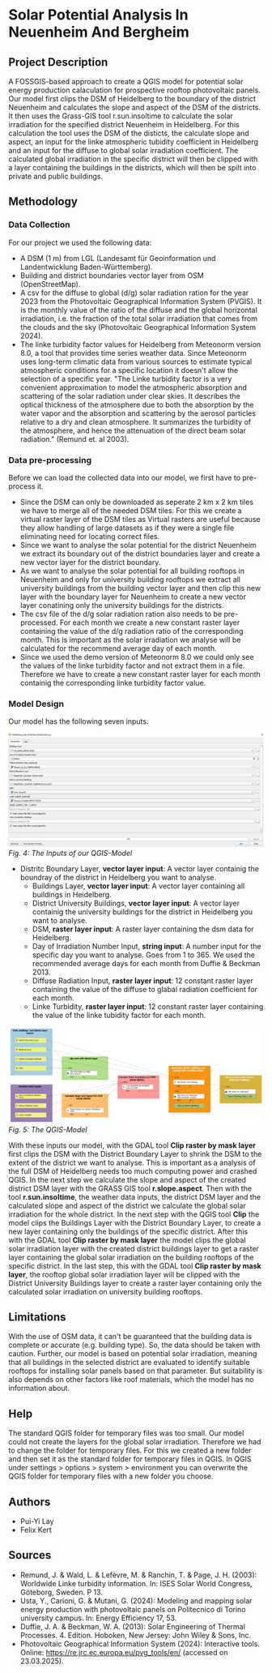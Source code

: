 # Solar Potential Analysis In Neuenheim And Bergheim



## Project Description
A FOSSGIS-based approach to create a QGIS model for potential solar energy production calaculation for prospective rooftop photovoltaic panels.
Our model first clips the DSM of Heidelberg to the boundary of the district Neuenheim and calculates the slope and aspect of the DSM of the districts. 
It then uses the Grass-GIS tool r.sun.insoltime to calculate the solar irradiation for the specified district Neuenheim in Heidelberg. For this calculation the tool uses the DSM of the disticts, the calculate slope and aspect, an input for the linke atmospheric tubidity coefficient in Heidelberg and an input for the diffuse to  global solar irradiation coefficient. 
The calculated global irradiation in the specific district will then be clipped with a layer containing the buildings in the districts, which will then be spilt into private and public buildings.


## Methodology

### Data Collection
For our project we used the following data:

  - A DSM (1 m) from LGL (Landesamt für Geoinformation und Landentwicklung Baden-Württemberg).
  - Building and district boundaries vector layer from OSM (OpenStreetMap).
  - A csv for the diffuse to global (d/g) solar radiation ration for the year 2023 from the Photovoltaic Geographical Information System (PVGIS). It is the monthly value of the ratio of the diffuse and the global horizontal irradiation, i.e. the fraction of the total solar irradiation that comes from the clouds and the sky (Photovoltaic Geographical Information System 2024).
  - The linke turbidity factor values for Heidelberg from Meteonorm version 8.0, a tool that provides time series weather data. Since Meteonorm uses long-term climatic data from various sources to estimate typical atmospheric conditions for a specific location it doesn't allow the selection of a specific year. "The Linke turbidity factor is a very convenient approximation to model the atmospheric absorption and scattering of the solar radiation under clear skies. It describes the optical thickness of the atmosphere due to both the absorption by the water vapor and the absorption and scattering by the aerosol particles relative to a dry and clean atmosphere. It summarizes the turbidity of the atmosphere, and hence the attenuation of the direct beam solar radiation." (Remund et. al 2003).

### Data pre-processing
Before we can load the collected data into our model, we first have to pre-process it.

  - Since the DSM can only be downloaded as seperate 2 km x 2 km tiles we have to merge all of the needed DSM tiles. For this we create a virtual raster layer of the DSM tiles as Virtual rasters are useful because they allow handling of large datasets as if they were a single file eliminating need for locating correct files.
  - Since we want to analyse the solar potential for the district Neuenheim we extract its boundary out of the district boundaries layer and create a new vector layer for the district boundary.
  - As we want to analyse the solar potential for all building rooftops in Neuenheim and only for university building rooftops we extract all university buildings from the building vector layer and then clip this new layer with the boundary layer for Neuenheim to create a new vector layer conatining only the university buildings for the districts.
  - The csv file of the d/g solar radiation ration also needs to be pre-processed. For each month we create a new constant raster layer containing the value of the d/g radiation ratio of the corresponding month. This is important as the solar irradiation we analyse will be calculated for the recommend average day of each month.
  - Since we used the demo version of Meteonorm 8.0 we could only see the values of the linke turbidity factor and not extract them in a file. Therefore we have to create a new constant raster layer for each month containig the corresponding linke turbidity factor value.


### Model Design
Our model has the following seven inputs.

![QGIS-Model-Inputs](Fig_4_Model_Inputs_Table.png)
*Fig. 4: The Inputs of our QGIS-Model*

  * Distritc Boundary Layer, **vector layer input**: A vector layer containig the boundray of the district in Heidelberg you want to analyse.
	* Buildings Layer, **vector layer input**: A vector layer containing all buildings in Heidelberg.
	* District University Buildings, **vector layer input**: A vector layer containig the university buildings for the district in Heidelberg you want to analyse.
	* DSM, **raster layer input**: A raster layer containing the dsm data for Heidelberg.
	* Day of Irradiation Number Input, **string input**: A number input for the specific day you want to analyse. Goes from 1 to 365. We used the recommended average days for each month from Duffie & Beckman 2013.
	* Diffuse Radiation Input, **raster layer input**: 12 constant raster layer containing the value of the diffuse to glabal radiation coefficient for each month.
	* Linke Turbidity, **raster layer input**: 12 constant raster layer containing the value of the linke tubidity factor for each month.


![QGIS-Model](Fig_5_Model.png)
*Fig. 5: The QGIS-Model*

With these inputs our model, with the GDAL tool **Clip raster by mask layer** first clips the DSM with the District Boundary Layer to shrink the DSM to the extent of the district we want to analyse. This is important as a analysis of the full DSM of Heidelberg needs too much computing power and crashed QGIS. In the next step we calculate the slope and aspect of the created district DSM layer with the GRASS GIS tool **r.slope.aspect**. 
Then with the tool **r.sun.insoltime**, the weather data inputs, the district DSM layer and the calculated slope and aspect of the district we calculate the global solar irradiation for the whole district. 
In the next step with the QGIS tool **Clip** the model clips the Buildings Layer with the District Boundary Layer, to create a new layer containing only the buildings of the specific district. After this with the GDAL tool **Clip raster by mask layer** the model clips the global solar irradiation layer with the created district buildings layer to get a raster layer containing the global solar irradiation on the building rooftops of the specific district.
In the last step, this with the GDAL tool **Clip raster by mask layer**, the rooftop global solar irradiation layer will be clipped with the District University Buildings layer to create a raster layer containing only the calculated solar irradiation on university building rooftops.


## Limitations

With the use of OSM data, it can't be guaranteed that the building data is complete or accurate (e.g. building type). So, the data should be taken with caution. Further, our model is based on potential solar irradiation, meaning that all buildings in the selected district are evaluated to identify suitable rooftops for installing solar panels based on that parameter. But suitability is also depends on other factors like roof materials, which the model has no information about.


## Help

The standard QGIS folder for temporary files was too small. Our model could not create the layers for the global solar irradiation. Therefore we had to change the folder for temporary files.
For this we created a new folder and then set it as the standard folder for temporary files in QGIS. In QGIS under settings > options > system > environment you can overwrite the QGIS folder for temporary files with a new folder you choose.


## Authors

* Pui-Yi Lay
* Felix Kert


## Sources

* Remund, J. & Wald, L. & Lefèvre, M. & Ranchin, T. & Page, J. H. (2003): Worldwide Linke turbidity information. In: ISES Solar World Congress, Göteborg, Sweden. P 13.
* Usta, Y., Carioni, G. & Mutani, G. (2024): Modeling and mapping solar energy production with photovoltaic panels on Politecnico di Torino university campus. In: Energy Efficiency 17, 53.
* Duffie, J. A. & Beckman, W. A. (2013): Solar Engineering of Thermal Processes. 4. Edition. Hoboken, New Jersey: John Wiley & Sons, Inc.
* Photovoltaic Geographical Information System (2024): Interactive tools. Online: https://re.jrc.ec.europa.eu/pvg_tools/en/ (accessed on 23.03.2025).
